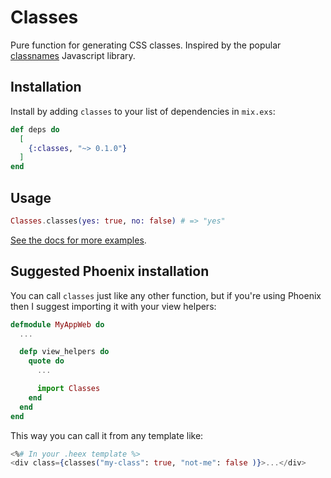 # Classes

Pure function for generating CSS classes. Inspired by the popular
[classnames](https://www.npmjs.com/package/classnames) Javascript library.

## Installation

Install by adding `classes` to your list of dependencies in `mix.exs`:

```elixir
def deps do
  [
    {:classes, "~> 0.1.0"}
  ]
end
```

## Usage

```elixir
Classes.classes(yes: true, no: false) # => "yes"
```

[See the docs for more examples](https://hexdocs.pm/classes/Classes.html#classes/0).

## Suggested Phoenix installation

You can call `classes` just like any other function, but if you're using Phoenix then I suggest
importing it with your view helpers:

```elixir
defmodule MyAppWeb do
  ...

  defp view_helpers do
    quote do
      ...

      import Classes
    end
  end
end
```

This way you can call it from any template like:

```eex
<%# In your .heex template %>
<div class={classes("my-class": true, "not-me": false )}>...</div>
```
